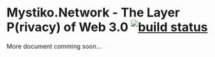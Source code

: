 # Mystiko.Network - The Layer P(rivacy) of Web 3.0 [![build status](https://github.com/mystikonetwork/mystiko-core/actions/workflows/build.yml/badge.svg)](https://github.com/mystikonetwork/mystiko-core/actions/workflows/build.yml)

More document comming soon...
